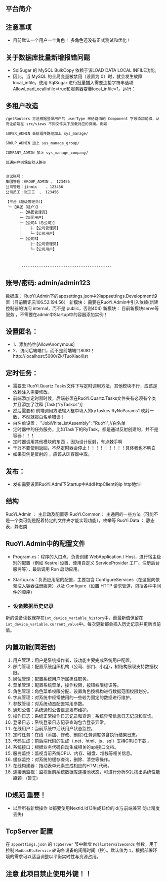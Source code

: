  

## 平台简介
 
 
## 注意事项
- 目前默认一个用户一个角色！ 多角色还没有正式测试和优化！



## 关于数据库批量新增报错问题
- SqlSugar 的 MySQL BulkCopy 依赖于该LOAD DATA LOCAL INFILE功能。
- 因此，当 MySQL 的全局变量被禁用（设置为 0）时，就会发生故障local_infile。使用 SqlSugar 进行批量插入需要连接字符串选项AllowLoadLocalInfile=true和服务器变量local_infile=1。运行：
 


## 多租户改造

 
	/getRouters 方法根据登录用户的 userType 来给路由的 Component 字段添加前缀，从而让前端在 src/views 不同文件夹下加载对应的页面。例如：

	SUPER_ADMIN 会给组件路径加上 sys_manage/

	GROUP_ADMIN 加上 sys_manage_group/

	COMPANY_ADMIN 加上 sys_manage_company/

	普通用户则保留默认路径

							
	测试账号：
	集团管理：GROUP_ADMIN 、 123456
	公司管理：jinniu    、123456
    公司员工：张三三  、 123456
 
	【平台（超级管理员）】
	 └─【集团（租户）】
		  ├─【集团管理员】
		  ├─【集团用户】
		  ├─【公司A（总公司）】
		  │    ├─【公司管理员】
		  │    └─【公司用户】
		  └─【公司B】
			   ├─【公司管理员】
			   └─【公司用户】



		   -----------------------------------------


## 账号/密码: admin/admin123
数据库： RuoYi.Admin下的appsettings.json中的appsettings.Development设置（目前腾讯云106.52.194.56）
新模块： 需要在RuoYi.Admin中引入依赖(新建控制器的访问 internal，而不是 public，否则404)
新模块： 目前新模块serve等服务 ，不需要在admin中Startup中的容器添加实例！


## 设置匿名：
- 1、添加特性[AllowAnonymous]
- 2、访问后端端口，而不是前端端口8081！ http://localhost:5000/Zk/TuoXiao/list

## 定时任务：
- 需要去 RuoYi.Quartz.Tasks文件下写定时调用方法，其他模块不行，应该是依赖注入需要修改。
- 前端添加定时器时候，后端必须在RuoYi.Quartz.Tasks文件夹有必须有个类 并且添加了注释 [Task("ryTaskcs")]
- 然后需要和 前端调用方法输入框中填入的ryTaskcs.RyNoParams1 映射一致，不然就报白名单错误！
- 白名单设置： "JobWhiteListAssembly": "RuoYi",//白名单
- 定时器中的任务服务，比如Task下的RyTask，都是通过反射创建的，并不是容器！！！
- 定时器调用其他模块的东西 ，因为设计反射，有点棘手啊
- 千万不要使用返回，不然定时器会停止！！！！！！！！！具体我也不明白
- 如果实例是反射的 ，应该从DI容器中取。

## 发布：
- 发布需要设置RuoYi.Admi下Startup中AddHttpClient的ip http地址!


## 结构

RuoYi.Admin ： 主启动及配置等
RuoYi.Common： 主通用的一些方法（可能不是一个类可能是配着特定的文件夹才能实现功能），枚举等
RuoYi.Data  ： 静态表，静态类


## RuoYi.Admin中的配置文件

- Program.cs：程序的入口点，负责创建 WebApplication / Host，进行宿主级别的配置（例如 Kestrel 设置、使用自定义 ServiceProvider 工厂、注册后台服务等），最后调用 Run 启动应用。
- Startup.cs：负责应用层的配置，主要包含 ConfigureServices（在这里向依赖注入容器注册服务）以及 Configure（设置 HTTP 请求管道，包括各种中间件的顺序）


-  ### 设备数据历史记录
新的设备读数保存在`iot_device_variable_history`中，而最新值保留在`iot_device_variable.current_value`中。每次更新都会插入历史记录并更新当前值。


 
## 内置功能(同若依)

1.  用户管理：用户是系统操作者，该功能主要完成系统用户配置。
2.  部门管理：配置系统组织机构（公司、部门、小组），树结构展现支持数据权限。
3.  岗位管理：配置系统用户所属担任职务。
4.  菜单管理：配置系统菜单，操作权限，按钮权限标识等。
5.  角色管理：角色菜单权限分配、设置角色按机构进行数据范围权限划分。
6.  字典管理：对系统中经常使用的一些较为固定的数据进行维护。
7.  参数管理：对系统动态配置常用参数。
8.  通知公告：系统通知公告信息发布维护。
9.  操作日志：系统正常操作日志记录和查询；系统异常信息日志记录和查询。
10. 登录日志：系统登录日志记录查询包含登录异常。
11. 在线用户：当前系统中活跃用户状态监控。
12. 定时任务：在线（添加、修改、删除)任务调度包含执行结果日志。
13. 代码生成：前后端代码的生成（.net、html、js、sql）支持CRUD下载 。
14. 系统接口：根据业务代码自动生成相关的api接口文档。
15. 服务监控：监视当前系统CPU、内存、磁盘、堆栈等相关信息。
16. 缓存监控：对系统的缓存查询，删除、清空等操作。
17. 在线构建器：拖动表单元素生成相应的HTML代码。
18. 连接池监视：监视当前系统数据库连接池状态，可进行分析SQL找出系统性能瓶颈。(暂无)



## ID规范 重要！
- 以后所有新增操作  id都要使用NextId.Id13生成13位的id(与前端兼容 防止精度丢失)

## TcpServer 配置

在 `appsettings.json` 的 `TcpServer` 节中新增 `PollIntervalSeconds` 参数，用于控制 `ModbusRtuService` 轮询各设备的间隔时间（秒）。默认值为 `1`，根据部署环境的需求可以适当调整以平衡实时性与资源占用。




##  注意 此项目禁止使用外键！！